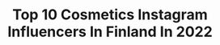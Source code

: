 ---
title: Top 10 Cosmetics Instagram Influencers In Finland In 2022
description: >-
  Find top cosmetics Instagram influencers in Finland in 2022. Most popular hashtags: #makeup #beauty #cosmetics #makeupartist.
platform: Instagram
hits: 11
text_top: Analyze the top-rated Instagram accounts on inBeat.
text_bottom: inBeat aggregates 11 Instagram influencers like this in Finland for you to collaborate.
profiles:
  - username: "annekukkohovi"
    fullname: >-
      Anne Kukkohovi
    bio: >-
      Eco Cosmetics Queen & Rap Lover 💓 info@supermood.fi 💓 Founder @supermoodbeauty 💓 Co-founder @luvacare 💓 Web @dsgnrs.fi
    location: "Finland"
    followers: 37849
    engagement: 437
    commentsToLikes: 0.037660
    id: ck6tt7c7a90zp0j719zj0s4z7
    verified: true
    hashtags: "#kotiscandic, #koticlassic, #koticlassicplus, #gingerpeoplesuomi"
  - username: "eeviteittinen"
    fullname: >-
      Eevi Teittinen
    bio: >-
      ⭐HOHDE Organic Cosmetics Ambassador ❤ Life & Sport Coach 💚 Interior @eevidesign 🧡 Training Camps @activecampfinland 💙Email eevi@eeviteittinen
    location: "Finland"
    followers: 114606
    engagement: 241
    commentsToLikes: 0.005865
    id: ck6ucs71wh8wh0j71tnymkalk
    verified: true
    hashtags: "#doglife, #kotimaanmatkailu, #vacation, #autumn"
  - username: "tinatevosyan_beautycenter"
    fullname: >-
      Tina Tevosyan Beauty Center
    bio: >-
      💄Founded by @makeuptinaa 📍Yerevan, Baghramyan 85 Marketing 📱 +374 98 908264 👇🏼Join our FB page
    location: "Finland"
    followers: 86589
    engagement: 107
    commentsToLikes: 0.006012
    id: ck6ueah20prxl0j71yxjzum2c
    verified: false
    hashtags: "#hairdresser, #topmakeup, #weddingmakeup, #hairfashion"
  - username: "tuulaslife"
    fullname: >-
      Tuula / Tuula's life
    bio: >-
      Moments of my life ❤️ Lifestyle blogger Turku Finland Lue uusin juttu blogista ↙️
    location: "Finland"
    followers: 5545
    engagement: 788
    commentsToLikes: 0.101777
    id: ck13a03b6nykf0i19nnzso8q7
    verified: false
    hashtags: "#archipelago, #yescellbes, #linkkiprofiilissa, #marraskuu"
  - username: "blvckmurose"
    fullname: >-
      Aundrey
    bio: >-
      ° Scandinavian Cypriot Mastered Makeup artist x stylist
    location: "Finland"
    followers: 6202
    engagement: 592
    commentsToLikes: 0.015426
    id: ck5c5ry7h41jg0i11xcvxf7jb
    verified: false
    hashtags: "#aesthetic, #ocean, #fashion, #beigeaesthetic"
  - username: "ainopans"
    fullname: >-
      Aino [EYE-no]
    bio: >-
      🌿from Finland 🌻she/her 🍊I love all things beauty and skincare, from luxury to drugstore 👶🏼midwife by day, beauty blogger by night 🌞ainopans@gmail.com
    location: "Finland"
    followers: 10741
    engagement: 551
    commentsToLikes: 0.031939
    id: ck8t3u83r4iit0j78pwtrce36
    verified: false
    hashtags: "#highlighter, #makeup, #toofaced, #natashadenonametropolispalette"
  - username: "noorasusann"
    fullname: >-
      Noora Susanna 🌸
    bio: >-
      FIN 🇫🇮 / PH 🇵🇭 📍Finland 🌷☀️ Blog ⤵️
    location: "Finland"
    followers: 2482
    engagement: 2117
    commentsToLikes: 0.045437
    id: ck5bzewc5r08a0i117gsj25py
    verified: false
    hashtags: "#smallmomentsofcalm, #asennesurf, #surfsup, #skincare"
  - username: "katherinekuzin"
    fullname: >-
      Katherine 🐁
    bio: >-
      📍Helsinki Full of trouble.
    location: "Finland"
    followers: 21331
    engagement: 399
    commentsToLikes: 0.020981
    id: ck0ubm4bhevok0i19bovpc199
    verified: false
    hashtags: "#gothgirl, #gothicmakeup, #spookygirl, #gothgoth"
  - username: "emma.dragon"
    fullname: >-
      🐉Emma🐉
    bio: >-
      💄Makeup Enthusiast 📩 Contact: emma.dragon@hotmail.com 📍Helsinki, Finland
    location: "Finland"
    followers: 18234
    engagement: 585
    commentsToLikes: 0.040947
    id: ck6uhcgpy8ben0j71oxyw06qz
    verified: false
    hashtags: ""
  - username: "dhayricci"
    fullname: >-
      Dhay Ricci
    bio: >-
      💁🏽‍♀️| SOCIAL MAKEUP SPECIALIST 👰🏼|BRIDAL MAKEUP 👩🏼‍🎓| CURSOS - INICIANTE 🧑🏼‍🎨|PERFECCIONAMIENTO Tutoriales y más... 💌|Agenda⬇️
    location: "Finland"
    followers: 21578
    engagement: 193
    commentsToLikes: 0.140481
    id: ck6ti46wb007t0j711em8r2mm
    verified: false
    hashtags: "#makeupartist, #makeupartistvzla, #podermua, #musuquerida"
---